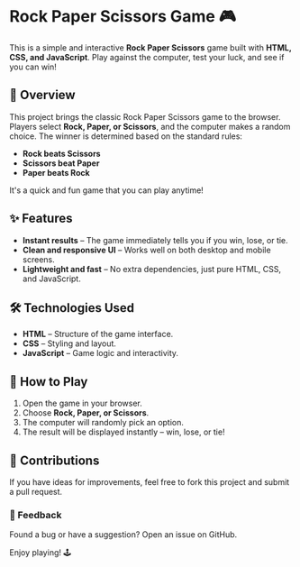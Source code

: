 # Rock Paper Scissors Game 🎮  

This is a simple and interactive **Rock Paper Scissors** game built with **HTML, CSS, and JavaScript**. Play against the computer, test your luck, and see if you can win!  

## 📌 Overview  
This project brings the classic Rock Paper Scissors game to the browser. Players select **Rock, Paper, or Scissors**, and the computer makes a random choice. The winner is determined based on the standard rules:  
- **Rock beats Scissors**  
- **Scissors beat Paper**  
- **Paper beats Rock**  

It's a quick and fun game that you can play anytime!  

## ✨ Features  
- **Instant results** – The game immediately tells you if you win, lose, or tie.  
- **Clean and responsive UI** – Works well on both desktop and mobile screens.  
- **Lightweight and fast** – No extra dependencies, just pure HTML, CSS, and JavaScript.  

## 🛠️ Technologies Used  
- **HTML** – Structure of the game interface.  
- **CSS** – Styling and layout.  
- **JavaScript** – Game logic and interactivity.  

## 🎯 How to Play  
1. Open the game in your browser.  
2. Choose **Rock, Paper, or Scissors**.  
3. The computer will randomly pick an option.  
4. The result will be displayed instantly – win, lose, or tie!  

## 🤝 Contributions  
If you have ideas for improvements, feel free to fork this project and submit a pull request.  

### 📩 Feedback  
Found a bug or have a suggestion? Open an issue on GitHub.  

Enjoy playing! 🕹️  
